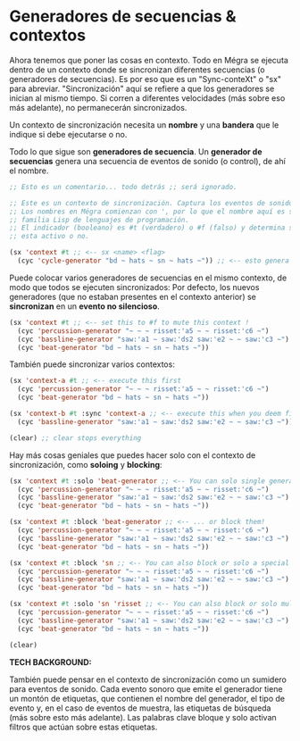 # Generadores de secuencias & contextos

Ahora tenemos que poner las cosas en contexto. Todo en Mégra se ejecuta dentro de un contexto donde se sincronizan diferentes secuencias (o generadores de secuencias).
Es por eso que es un "Sync-conteXt" o "sx" para abreviar. "Sincronización" aquí se refiere a que los generadores se inician al mismo tiempo.
Si corren a diferentes velocidades (más sobre eso más adelante), no permanecerán sincronizados.

Un contexto de sincronización necesita un **nombre** y una **bandera** que le indique si debe ejecutarse o no.

Todo lo que sigue son **generadores de secuencia**. Un **generador de secuencias** genera una secuencia de eventos de sonido (o control), de ahí el nombre.

```lisp
;; Esto es un comentario... todo detrás ;; será ignorado.

;; Este es un contexto de sincronización. Captura los eventos de sonido generados por los generadores de secuencia.
;; Los nombres en Mégra comienzan con ', por lo que el nombre aquí es solo 'contexto'. Esto se hereda de
;; familia Lisp de lenguajes de programación.
;; El indicador (booleano) es #t (verdadero) o #f (falso) y determina si el contexto
;; esta activo o no.

(sx 'context #t ;; <-- sx <name> <flag>
  (cyc 'cycle-generator "bd ~ hats ~ sn ~ hats ~")) ;; <-- esto genera una secuencia de eventos
```

Puede colocar varios generadores de secuencias en el mismo contexto, de modo que todos se ejecuten sincronizados:
Por defecto, los nuevos generadores (que no estaban presentes en el contexto anterior) se **sincronizan**
en un **evento no silencioso**.

```lisp
(sx 'context #t ;; <-- set this to #f to mute this context !
  (cyc 'percussion-generator "~ ~ ~ risset:'a5 ~ ~ risset:'c6 ~")
  (cyc 'bassline-generator "saw:'a1 ~ saw:'ds2 saw:'e2 ~ ~ saw:'c3 ~")
  (cyc 'beat-generator "bd ~ hats ~ sn ~ hats ~")) 
```

También puede sincronizar varios contextos:

```lisp
(sx 'context-a #t ;; <-- execute this first
  (cyc 'percussion-generator "~ ~ ~ risset:'a5 ~ ~ risset:'c6 ~")
  (cyc 'beat-generator "bd ~ hats ~ sn ~ hats ~"))

(sx 'context-b #t :sync 'context-a ;; <-- execute this when you deem fit 
  (cyc 'bassline-generator "saw:'a1 ~ saw:'ds2 saw:'e2 ~ ~ saw:'c3 ~"))

(clear) ;; clear stops everything
```

Hay más cosas geniales que puedes hacer solo con el contexto de sincronización, como
**soloing** y **blocking**:

```lisp
(sx 'context #t :solo 'beat-generator ;; <-- You can solo single generators ...
  (cyc 'percussion-generator "~ ~ ~ risset:'a5 ~ ~ risset:'c6 ~")
  (cyc 'bassline-generator "saw:'a1 ~ saw:'ds2 saw:'e2 ~ ~ saw:'c3 ~")
  (cyc 'beat-generator "bd ~ hats ~ sn ~ hats ~"))

(sx 'context #t :block 'beat-generator ;; <-- ... or block them!
  (cyc 'percussion-generator "~ ~ ~ risset:'a5 ~ ~ risset:'c6 ~")
  (cyc 'bassline-generator "saw:'a1 ~ saw:'ds2 saw:'e2 ~ ~ saw:'c3 ~")
  (cyc 'beat-generator "bd ~ hats ~ sn ~ hats ~"))

(sx 'context #t :block 'sn ;; <-- You can also block or solo a special event types.
  (cyc 'percussion-generator "~ ~ ~ risset:'a5 ~ ~ risset:'c6 ~")
  (cyc 'bassline-generator "saw:'a1 ~ saw:'ds2 saw:'e2 ~ ~ saw:'c3 ~")
  (cyc 'beat-generator "bd ~ hats ~ sn ~ hats ~"))

(sx 'context #t :solo 'sn 'risset ;; <-- You can also block or solo multiple tags.
  (cyc 'percussion-generator "~ ~ ~ risset:'a5 ~ ~ risset:'c6 ~")
  (cyc 'bassline-generator "saw:'a1 ~ saw:'ds2 saw:'e2 ~ ~ saw:'c3 ~")
  (cyc 'beat-generator "bd ~ hats ~ sn ~ hats ~"))

(clear)
```

**TECH BACKGROUND:**

También puede pensar en el contexto de sincronización como un sumidero para eventos de sonido. Cada evento sonoro
que emite el generador tiene un montón de etiquetas, que contienen el nombre del
generador, el tipo de evento y, en el caso de eventos de muestra, las etiquetas de búsqueda (más sobre esto más adelante).
Las palabras clave bloque y solo activan filtros que actúan sobre estas etiquetas.
